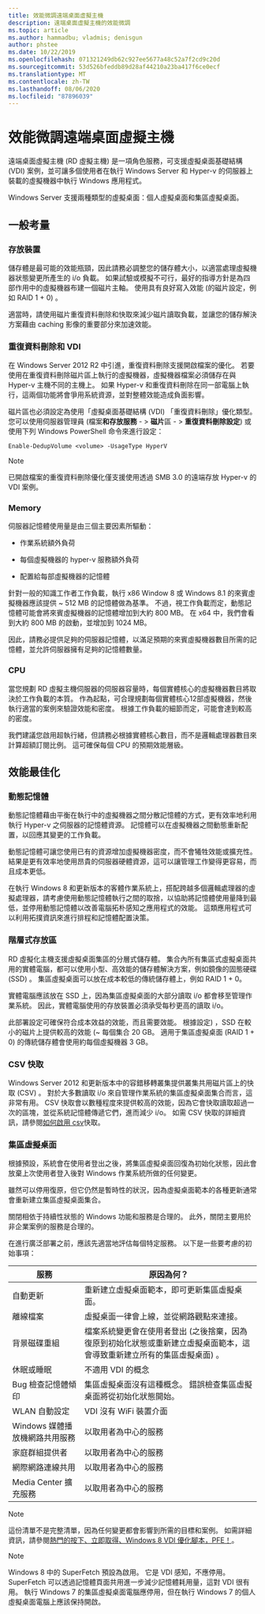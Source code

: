 ```yaml
---
title: 效能微調遠端桌面虛擬主機
description: 遠端桌面虛擬主機的效能微調
ms.topic: article
ms.author: hammadbu; vladmis; denisgun
author: phstee
ms.date: 10/22/2019
ms.openlocfilehash: 071321249db62c927ee5677a48c52a7f2cd9c20d
ms.sourcegitcommit: 53d526bfeddb89d28af44210a23ba417f6ce0ecf
ms.translationtype: MT
ms.contentlocale: zh-TW
ms.lasthandoff: 08/06/2020
ms.locfileid: "87896039"
---
```

# <a name="performance-tuning-remote-desktop-virtualization-hosts"></a>效能微調遠端桌面虛擬主機

遠端桌面虛擬主機 (RD 虛擬主機) 是一項角色服務，可支援虛擬桌面基礎結構 (VDI) 案例，並可讓多個使用者在執行 Windows Server 和 Hyper-v 的伺服器上裝載的虛擬機器中執行 Windows 應用程式。

Windows Server 支援兩種類型的虛擬桌面：個人虛擬桌面和集區虛擬桌面。

## <a name="general-considerations"></a>一般考量

### <a name="storage"></a>存放裝置

儲存體是最可能的效能瓶頸，因此請務必調整您的儲存體大小，以適當處理虛擬機器狀態變更所產生的 i/o 負載。 如果試驗或模擬不可行，最好的指導方針是為四部作用中的虛擬機器布建一個磁片主軸。 使用具有良好寫入效能 (的磁片設定，例如 RAID 1 + 0) 。

適當時，請使用磁片重復資料刪除和快取來減少磁片讀取負載，並讓您的儲存解決方案藉由 caching 影像的重要部分來加速效能。

### <a name="data-deduplication-and-vdi"></a>重復資料刪除和 VDI

在 Windows Server 2012 R2 中引進，重復資料刪除支援開啟檔案的優化。 若要使用在重復資料刪除磁片區上執行的虛擬機器，虛擬機器檔案必須儲存在與 Hyper-v 主機不同的主機上。 如果 Hyper-v 和重復資料刪除在同一部電腦上執行，這兩個功能將會爭用系統資源，並對整體效能造成負面影響。

磁片區也必須設定為使用「虛擬桌面基礎結構 (VDI) 「重復資料刪除」優化類型。 您可以使用伺服器管理員 (檔案**和存放服務**  - &gt; **磁片**區  - &gt; **重復資料刪除設定**) 或使用下列 Windows PowerShell 命令來進行設定：

``` syntax
Enable-DedupVolume <volume> -UsageType HyperV
```

> [!NOTE]
> 已開啟檔案的重復資料刪除優化僅支援使用透過 SMB 3.0 的遠端存放 Hyper-v 的 VDI 案例。

### <a name="memory"></a>Memory

伺服器記憶體使用量是由三個主要因素所驅動：

- 作業系統額外負荷

- 每個虛擬機器的 hyper-v 服務額外負荷

- 配置給每部虛擬機器的記憶體

針對一般的知識工作者工作負載，執行 x86 Window 8 或 Windows 8.1 的來賓虛擬機器應該提供 ~ 512 MB 的記憶體做為基準。 不過，視工作負載而定，動態記憶體可能會將來賓虛擬機器的記憶體增加到大約 800 MB。 在 x64 中，我們會看到大約 800 MB 的啟動，並增加到 1024 MB。

因此，請務必提供足夠的伺服器記憶體，以滿足預期的來賓虛擬機器數目所需的記憶體，並允許伺服器擁有足夠的記憶體數量。

### <a name="cpu"></a>CPU

當您規劃 RD 虛擬主機伺服器的伺服器容量時，每個實體核心的虛擬機器數目將取決於工作負載的本質。 作為起點，可合理規劃每個實體核心12部虛擬機器，然後執行適當的案例來驗證效能和密度。 根據工作負載的細節而定，可能會達到較高的密度。

我們建議您啟用超執行緒，但請務必根據實體核心數目，而不是邏輯處理器數目來計算超額訂閱比例。 這可確保每個 CPU 的預期效能層級。

## <a name="performance-optimizations"></a>效能最佳化

### <a name="dynamic-memory"></a>動態記憶體

動態記憶體藉由平衡在執行中的虛擬機器之間分散記憶體的方式，更有效率地利用執行 Hyper-v 之伺服器的記憶體資源。 記憶體可以在虛擬機器之間動態重新配置，以回應其變更的工作負載。

動態記憶體可讓您使用已有的資源增加虛擬機器密度，而不會犧牲效能或擴充性。 結果是更有效率地使用昂貴的伺服器硬體資源，這可以讓管理工作變得更容易，而且成本更低。

在執行 Windows 8 和更新版本的客體作業系統上，搭配跨越多個邏輯處理器的虛擬處理器，請考慮使用動態記憶體執行之間的取捨，以協助將記憶體使用量降到最低，並停用動態記憶體以改善電腦拓朴感知之應用程式的效能。 這類應用程式可以利用拓撲資訊來進行排程和記憶體配置決策。

### <a name="tiered-storage"></a>階層式存放區

RD 虛擬化主機支援虛擬桌面集區的分層式儲存體。 集合內所有集區式虛擬桌面共用的實體電腦，都可以使用小型、高效能的儲存體解決方案，例如鏡像的固態硬碟 (SSD) 。 集區虛擬桌面可以放在成本較低的傳統儲存體上，例如 RAID 1 + 0。

實體電腦應該放在 SSD 上，因為集區虛擬桌面的大部分讀取 i/o 都會移至管理作業系統。 因此，實體電腦使用的存放裝置必須承受每秒更高的讀取 i/o。

此部署設定可確保符合成本效益的效能，而且需要效能。 根據設定) ，SSD 在較小的磁片上提供較高的效能 (~ 每個集合 20 GB。 適用于集區虛擬桌面 (RAID 1 + 0) 的傳統儲存體會使用約每個虛擬機器 3 GB。

### <a name="csv-cache"></a>CSV 快取

Windows Server 2012 和更新版本中的容錯移轉叢集提供叢集共用磁片區上的快取 (CSV) 。 對於大多數讀取 i/o 來自管理作業系統的集區虛擬桌面集合而言，這非常有用。 CSV 快取會以數種程度來提供較高的效能，因為它會快取讀取超過一次的區塊，並從系統記憶體傳遞它們，進而減少 i/o。 如需 CSV 快取的詳細資訊，請參閱[如何啟用 csv](https://blogs.msdn.com/b/clustering/archive/2012/03/22/10286676.aspx)快取。

### <a name="pooled-virtual-desktops"></a>集區虛擬桌面

根據預設，系統會在使用者登出之後，將集區虛擬桌面回復為初始化狀態，因此會放棄上次使用者登入後對 Windows 作業系統所做的任何變更。

雖然可以停用復原，但它仍然是暫時性的狀況，因為虛擬桌面範本的各種更新通常會重新建立集區虛擬桌面集合。

關閉相依于持續性狀態的 Windows 功能和服務是合理的。 此外，關閉主要用於非企業案例的服務是合理的。

在進行廣泛部署之前，應該先適當地評估每個特定服務。 以下是一些要考慮的初始事項：

| 服務                                      | 原因為何？                                                                                                                                                                                                      |
|----------------------------------------------|-----------------------------------------------------------------------------------------------------------------------------------------------------------------------------------------------------------|
| 自動更新                                  | 重新建立虛擬桌面範本，即可更新集區虛擬桌面。                                                                                                                          |
| 離線檔案                                | 虛擬桌面一律會上線，並從網路觀點來連接。                                                                                                                         |
| 背景磁碟重組                            | 檔案系統變更會在使用者登出 (之後捨棄，因為復原到初始化狀態或重新建立虛擬桌面範本，這會導致重新建立所有的集區虛擬桌面) 。 |
| 休眠或睡眠                           | 不適用 VDI 的概念                                                                                                                                                                                   |
| Bug 檢查記憶體傾印                        | 集區虛擬桌面沒有這種概念。 錯誤檢查集區虛擬桌面將從初始化狀態開始。                                                                                       |
| WLAN 自動設定                              | VDI 沒有 WiFi 裝置介面                                                                                                                                                                 |
| Windows 媒體播放機網路共用服務 | 以取用者為中心的服務                                                                                                                                                                                  |
| 家庭群組提供者                          | 以取用者為中心的服務                                                                                                                                                                                  |
| 網際網路連線共用                  | 以取用者為中心的服務                                                                                                                                                                                  |
| Media Center 擴充服務               | 以取用者為中心的服務                                                                                                                                                                                  |
> [!NOTE]
> 這份清單不是完整清單，因為任何變更都會影響到所需的目標和案例。 如需詳細資訊，請參閱[熱門的按下、立即取得、Windows 8 VDI 優化腳本，PFE！](https://blogs.technet.com/b/jeff_stokes/archive/2013/04/09/hot-off-the-presses-get-it-now-the-windows-8-vdi-optimization-script-courtesy-of-pfe.aspx)。


> [!NOTE]
> Windows 8 中的 SuperFetch 預設為啟用。 它是 VDI 感知，不應停用。 SuperFetch 可以透過記憶體頁面共用進一步減少記憶體耗用量，這對 VDI 很有用。 執行 Windows 7 的集區虛擬桌面電腦應停用，但在執行 Windows 7 的個人虛擬桌面電腦上應該保持開啟。
